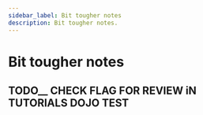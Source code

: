 ```yaml
---
sidebar_label: Bit tougher notes
description: Bit tougher notes.
---
```


# Bit tougher notes

## TODO__ CHECK FLAG FOR REVIEW iN TUTORIALS DOJO TEST


